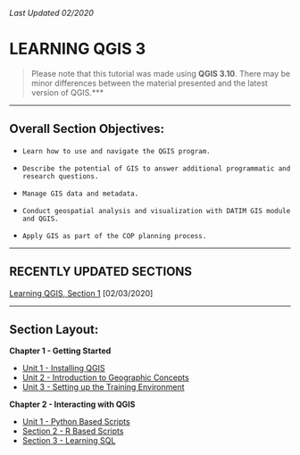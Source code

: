 *Last Updated 02/2020*

# LEARNING QGIS 3

> Please note that this tutorial was made using **QGIS 3.10**. There may be minor differences between the material presented and the latest version of QGIS.***

---

## **Overall Section Objectives:** 

*     Learn how to use and navigate the QGIS program.

*     Describe the potential of GIS to answer additional programmatic and research questions​.

*     Manage GIS data and metadata​.

*     Conduct geospatial analysis and visualization with DATIM GIS module and QGIS.

*     Apply GIS as part of the COP planning process​.

---

## **RECENTLY UPDATED SECTIONS**

[Learning QGIS, Section 1](/1_QGIS_Tutorials/Section_1_The_Basics) [02/03/2020]

---

## **Section Layout:**

**Chapter 1 - Getting Started**

* [Unit 1 - Installing QGIS](/Unit1_Installing_QGIS)
* [Unit 2 - Introduction to Geographic Concepts](/Unit2_Geography_Overview)
* [Unit 3 - Setting up the Training Environment](/Unit3_Setting_Up)

**Chapter 2 - Interacting with QGIS**

* [Unit 1 - Python Based Scripts](/2_Geospatial_Scripts)
* [Section 2 - R Based Scripts](/2_Geospatial_Scripts)
* [Section 3 - Learning SQL](/2_Geospatial_Scripts)